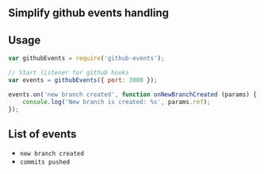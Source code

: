 ## Simplify github events handling

## Usage

```javascript
var githubEvents = require('github-events');

// Start listener for github hooks
var events = githubEvents({ port: 3000 });

events.on('new branch created', function onNewBranchCreated (params) {
	console.log('New branch is created: %s', params.ref);
});
```

## List of events

- `new branch created`
- `commits pushed`
